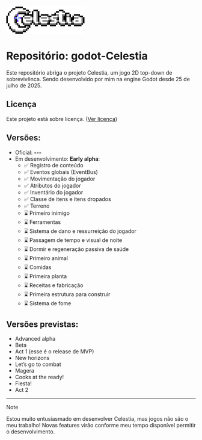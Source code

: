 ![Celestia Logo](https://github.com/antth-Luca/godot-Celestia/blob/main/logo.png)

 # Repositório: godot-Celestia

Este repositório abriga o projeto Celestia, um jogo 2D top-down de sobrevivênca. Sendo desenvolvido por mim na engine Godot desde 25 de julho de 2025. 

## Licença
Este projeto está sobre licença. ([Ver licença](https://github.com/antth-Luca/godot-Celestia/blob/main/LICENSE-pt-br))

## Versões:
* Oficial: **---**
* Em desenvolvimento: **Early alpha**:
    * ✅ Registro de conteúdo
    * ✅ Eventos globais (EventBus)
    * ✅ Movimentação do jogador
    * ✅ Atributos do jogador
    * ✅ Inventário do jogador
    * ✅ Classe de itens e itens dropados
    * ✅ Terreno
    * ⌛ Primeiro inimigo
    * ⌛ Ferramentas
    * ⌛ Sistema de dano e ressurreição do jogador
    * ⌛ Passagem de tempo e visual de noite
    * ⌛ Dormir e regeneração passiva de saúde
    * ⌛ Primeiro animal
    * ⌛ Comidas
    * ⌛ Primeira planta
    * ⌛ Receitas e fabricação
    * ⌛ Primeira estrutura para construir
    * ⌛ Sistema de fome
 
## Versões previstas:
* Advanced alpha
* Beta
* Act 1 (esse é o release de MVP)
* New horizons
* Let’s go to combat
* Magera
* Cooks at the ready!
* Fiesta!
* Act 2

---

> [!NOTE]
> Estou muito entusiasmado em desenvolver Celestia, mas jogos não são o meu trabalho! Novas features virão conforme meu tempo disponível permitir o desenvolvimento.

